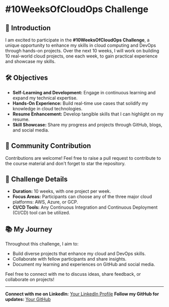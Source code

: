 # #10WeeksOfCloudOps Challenge

## 🚀 Introduction

I am excited to participate in the **#10WeeksOfCloudOps Challenge**, a unique opportunity to enhance my skills in cloud computing and DevOps through hands-on projects. Over the next 10 weeks, I will work on building 10 real-world cloud projects, one each week, to gain practical experience and showcase my skills.

## 🛠️ Objectives

- **Self-Learning and Development:** Engage in continuous learning and expand my technical expertise.
- **Hands-On Experience:** Build real-time use cases that solidify my knowledge in cloud technologies.
- **Resume Enhancement:** Develop tangible skills that I can highlight on my resume.
- **Skill Showcase:** Share my progress and projects through GitHub, blogs, and social media.

## 🔗 Community Contribution

Contributions are welcome! Feel free to raise a pull request to contribute to the course material and don't forget to star the repository.

## 📅 Challenge Details

- **Duration:** 10 weeks, with one project per week.
- **Focus Areas:** Participants can choose any of the three major cloud platforms: AWS, Azure, or GCP.
- **CI/CD Tools:** Any Continuous Integration and Continuous Deployment (CI/CD) tool can be utilized.

## 📚 My Journey

Throughout this challenge, I aim to:

- Build diverse projects that enhance my cloud and DevOps skills.
- Collaborate with fellow participants and share insights.
- Document my learning and experiences on GitHub and social media.

Feel free to connect with me to discuss ideas, share feedback, or collaborate on projects!

---

**Connect with me on LinkedIn:** [Your LinkedIn Profile](https://www.linkedin.com/in/pavan-s-73915b202/)
**Follow my GitHub for updates:** [Your GitHub](https://github.com/pavan-3000)

